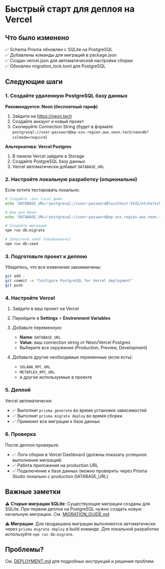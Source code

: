 # Быстрый старт для деплоя на Vercel

## Что было изменено

✅ Schema Prisma обновлен с SQLite на PostgreSQL  
✅ Добавлены команды для миграций в package.json  
✅ Создан vercel.json для автоматической настройки сборки  
✅ Обновлен migration_lock.toml для PostgreSQL  

## Следующие шаги

### 1. Создайте удаленную PostgreSQL базу данных

**Рекомендуется: Neon (бесплатный тариф)**
1. Зайдите на https://neon.tech
2. Создайте аккаунт и новый проект
3. Скопируйте Connection String (будет в формате `postgresql://user:password@ep-xxx.region.aws.neon.tech/neondb?sslmode=require`)

**Альтернатива: Vercel Postgres**
1. В панели Vercel зайдите в Storage
2. Создайте PostgreSQL базу данных
3. Vercel автоматически добавит `DATABASE_URL`

### 2. Настройте локальную разработку (опционально)

Если хотите тестировать локально:

```bash
# Создайте .env.local файл
echo 'DATABASE_URL="postgresql://user:password@localhost:5432/etcha?schema=public"' > .env.local

# Или для Neon:
echo 'DATABASE_URL="postgresql://user:password@ep-xxx.region.aws.neon.tech/neondb?sslmode=require"' > .env.local

# Создайте миграции
npm run db:migrate

# Запустите seed (опционально)
npm run db:seed
```

### 3. Подготовьте проект к деплою

Убедитесь, что все изменения закоммичены:

```bash
git add .
git commit -m "Configure PostgreSQL for Vercel deployment"
git push
```

### 4. Настройте Vercel

1. Зайдите в ваш проект на Vercel
2. Перейдите в **Settings** > **Environment Variables**
3. Добавьте переменную:
   - **Name**: `DATABASE_URL`
   - **Value**: ваш connection string от Neon/Vercel Postgres
   - Выберите все окружения (Production, Preview, Development)

4. Добавьте другие необходимые переменные (если есть):
   - `SOLANA_RPC_URL`
   - `METAPLEX_RPC_URL`
   - и другие используемые в проекте

### 5. Деплой

Vercel автоматически:
- ✅ Выполнит `prisma generate` во время установки зависимостей
- ✅ Выполнит `prisma migrate deploy` во время сборки
- ✅ Применит все миграции к базе данных

### 6. Проверка

После деплоя проверьте:
- ✅ Логи сборки в Vercel Dashboard (должны показать успешное выполнение миграций)
- ✅ Работа приложения на production URL
- ✅ Подключение к базе данных (можно проверить через Prisma Studio локально с production DATABASE_URL)

## Важные заметки

⚠️ **Старые миграции SQLite**: Существующие миграции созданы для SQLite. При первом деплое на PostgreSQL нужно создать новую начальную миграцию. См. [MIGRATION_GUIDE.md](./MIGRATION_GUIDE.md)

⚠️ **Миграции**: Для продакшена миграции выполняются автоматически через `prisma migrate deploy` в build команде. Для локальной разработки используйте `npm run db:migrate`.

## Проблемы?

См. [DEPLOYMENT.md](./DEPLOYMENT.md) для подробных инструкций и решения проблем.

